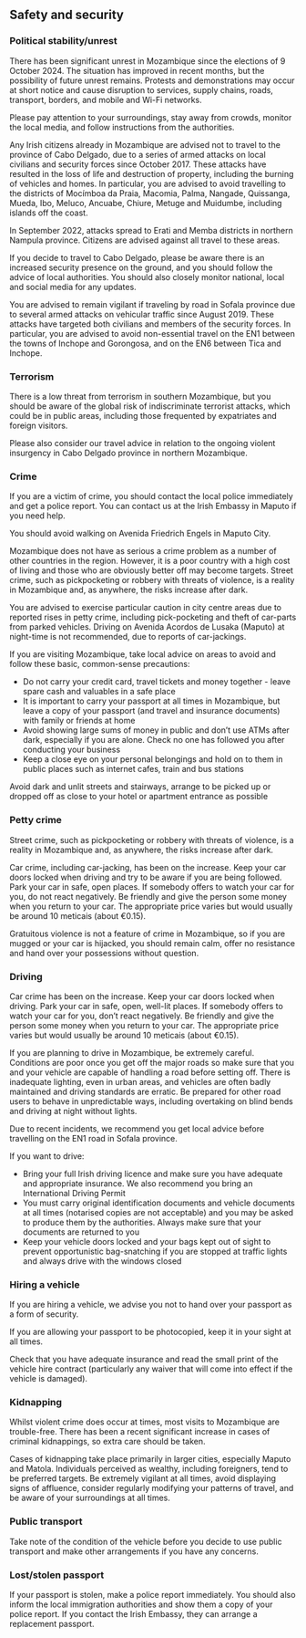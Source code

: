 ## Safety and security

### **Political stability/unrest**

There has been significant unrest in Mozambique since the elections of 9 October 2024. The situation has improved in recent months, but the possibility of future unrest remains. Protests and demonstrations may occur at short notice and cause disruption to services, supply chains, roads, transport, borders, and mobile and Wi-Fi networks.

Please pay attention to your surroundings, stay away from crowds, monitor the local media, and follow instructions from the authorities.

Any Irish citizens already in Mozambique are advised not to travel to the province of Cabo Delgado, due to a series of armed attacks on local civilians and security forces since October 2017. These attacks have resulted in the loss of life and destruction of property, including the burning of vehicles and homes. In particular, you are advised to avoid travelling to the districts of Mocímboa da Praia, Macomia, Palma, Nangade, Quissanga, Mueda, Ibo, Meluco, Ancuabe, Chiure, Metuge and Muidumbe, including islands off the coast.

In September 2022, attacks spread to Erati and Memba districts in northern Nampula province. Citizens are advised against all travel to these areas.

If you decide to travel to Cabo Delgado, please be aware there is an increased security presence on the ground, and you should follow the advice of local authorities. You should also closely monitor national, local and social media for any updates.

You are advised to remain vigilant if traveling by road in Sofala province due to several armed attacks on vehicular traffic since August 2019. These attacks have targeted both civilians and members of the security forces. In particular, you are advised to avoid non-essential travel on the EN1 between the towns of Inchope and Gorongosa, and on the EN6 between Tica and Inchope.

### **Terrorism**

There is a low threat from terrorism in southern Mozambique, but you should be aware of the global risk of indiscriminate terrorist attacks, which could be in public areas, including those frequented by expatriates and foreign visitors.

Please also consider our travel advice in relation to the ongoing violent insurgency in Cabo Delgado province in northern Mozambique.

### **Crime**

If you are a victim of crime, you should contact the local police immediately and get a police report. You can contact us at the Irish Embassy in Maputo if you need help.

You should avoid walking on Avenida Friedrich Engels in Maputo City.

Mozambique does not have as serious a crime problem as a number of other countries in the region. However, it is a poor country with a high cost of living and those who are obviously better off may become targets. Street crime, such as pickpocketing or robbery with threats of violence, is a reality in Mozambique and, as anywhere, the risks increase after dark.

You are advised to exercise particular caution in city centre areas due to reported rises in petty crime, including pick-pocketing and theft of car-parts from parked vehicles. Driving on Avenida Acordos de Lusaka (Maputo) at night-time is not recommended, due to reports of car-jackings.

If you are visiting Mozambique, take local advice on areas to avoid and follow these basic, common-sense precautions:

* Do not carry your credit card, travel tickets and money together - leave spare cash and valuables in a safe place
* It is important to carry your passport at all times in Mozambique, but leave a copy of your passport (and travel and insurance documents) with family or friends at home
* Avoid showing large sums of money in public and don’t use ATMs after dark, especially if you are alone. Check no one has followed you after conducting your business
* Keep a close eye on your personal belongings and hold on to them in public places such as internet cafes, train and bus stations

Avoid dark and unlit streets and stairways, arrange to be picked up or dropped off as close to your hotel or apartment entrance as possible

### **Petty crime**

Street crime, such as pickpocketing or robbery with threats of violence, is a reality in Mozambique and, as anywhere, the risks increase after dark.

Car crime, including car-jacking, has been on the increase. Keep your car doors locked when driving and try to be aware if you are being followed. Park your car in safe, open places. If somebody offers to watch your car for you, do not react negatively. Be friendly and give the person some money when you return to your car. The appropriate price varies but would usually be around 10 meticais (about €0.15).

Gratuitous violence is not a feature of crime in Mozambique, so if you are mugged or your car is hijacked, you should remain calm, offer no resistance and hand over your possessions without question.

### **Driving**

Car crime has been on the increase. Keep your car doors locked when driving. Park your car in safe, open, well-lit places. If somebody offers to watch your car for you, don’t react negatively. Be friendly and give the person some money when you return to your car. The appropriate price varies but would usually be around 10 meticais (about €0.15).

If you are planning to drive in Mozambique, be extremely careful. Conditions are poor once you get off the major roads so make sure that you and your vehicle are capable of handling a road before setting off. There is inadequate lighting, even in urban areas, and vehicles are often badly maintained and driving standards are erratic. Be prepared for other road users to behave in unpredictable ways, including overtaking on blind bends and driving at night without lights.

Due to recent incidents, we recommend you get local advice before travelling on the EN1 road in Sofala province.

If you want to drive:

* Bring your full Irish driving licence and make sure you have adequate and appropriate insurance. We also recommend you bring an International Driving Permit
* You must carry original identification documents and vehicle documents at all times (notarised copies are not acceptable) and you may be asked to produce them by the authorities. Always make sure that your documents are returned to you
* Keep your vehicle doors locked and your bags kept out of sight to prevent opportunistic bag-snatching if you are stopped at traffic lights and always drive with the windows closed

### **Hiring a vehicle**

If you are hiring a vehicle, we advise you not to hand over your passport as a form of security.

If you are allowing your passport to be photocopied, keep it in your sight at all times.

Check that you have adequate insurance and read the small print of the vehicle hire contract (particularly any waiver that will come into effect if the vehicle is damaged).

### **Kidnapping**

Whilst violent crime does occur at times, most visits to Mozambique are trouble-free. There has been a recent significant increase in cases of criminal kidnappings, so extra care should be taken.

Cases of kidnapping take place primarily in larger cities, especially Maputo and Matola. Individuals perceived as wealthy, including foreigners, tend to be preferred targets. Be extremely vigilant at all times, avoid displaying signs of affluence, consider regularly modifying your patterns of travel, and be aware of your surroundings at all times.

### **Public transport**

Take note of the condition of the vehicle before you decide to use public transport and make other arrangements if you have any concerns.

### **Lost/stolen passport**

If your passport is stolen, make a police report immediately. You should also inform the local immigration authorities and show them a copy of your police report. If you contact the Irish Embassy, they can arrange a replacement passport.